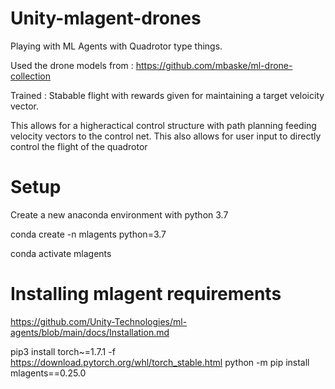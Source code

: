 # Unity-mlagent-drones
Playing with ML Agents with Quadrotor type things. 

Used the drone models from : https://github.com/mbaske/ml-drone-collection

Trained :
Stabable flight with rewards given for maintaining a target veloicity vector. 

This allows for a higheractical control structure with path planning feeding velocity vectors to the control net. This also allows for user input to directly control the flight of the quadrotor

# Setup
Create a new anaconda environment with python 3.7

conda create -n mlagents python=3.7

conda activate mlagents

# Installing mlagent requirements
https://github.com/Unity-Technologies/ml-agents/blob/main/docs/Installation.md

pip3 install torch~=1.7.1 -f https://download.pytorch.org/whl/torch_stable.html
python -m pip install mlagents==0.25.0